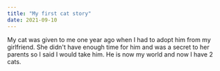 ```yaml
---
title: "My first cat story"
date: 2021-09-10
---
```


My cat was given to me one year ago when I had to adopt him from my girlfriend. She didn't have enough time for him and was a secret to her parents so I said I would take him. He is now my world and now I have 2 cats. 
